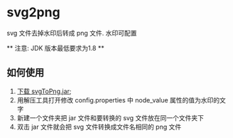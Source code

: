 # svg2png

svg 文件去掉水印后转成 png 文件. 水印可配置

** 注意: JDK 版本最低要求为1.8 **

## 如何使用

1. [下载 svgToPng.jar](https://github.com/yupengj/svg2png/blob/master/svgToPng%20.jar?raw=true);
2. 用解压工具打开修改 config.properties 中 node_value 属性的值为水印的文字
3. 新建一个文件夹把 jar 文件和要转换的 svg 文件放在同一个文件夹下
4. 双击 jar 文件就会把 svg 文件转换成文件名相同的 png 文件
